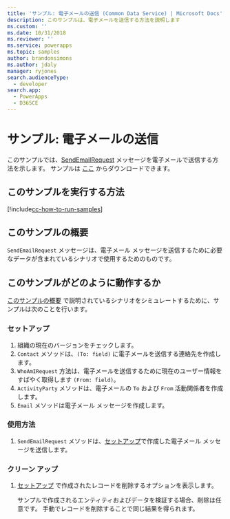 ```yaml
---
title: 'サンプル: 電子メールの送信 (Common Data Service) | Microsoft Docs'
description: このサンプルは、電子メールを送信する方法を説明します
ms.custom: ''
ms.date: 10/31/2018
ms.reviewer: ''
ms.service: powerapps
ms.topic: samples
author: brandonsimons
ms.author: jdaly
manager: ryjones
search.audienceType:
  - developer
search.app:
  - PowerApps
  - D365CE
---
```

# <a name="sample-send-an-email"></a>サンプル: 電子メールの送信

<!-- https://docs.microsoft.com/dynamics365/customer-engagement/developer/sample-send-email -->

このサンプルでは、[SendEmailRequest](https://docs.microsoft.com/dotnet/api/microsoft.crm.sdk.messages.sendemailrequest?view=dynamics-general-ce-9) メッセージを電子メールで送信する方法を示します。 サンプルは [ここ](https://github.com/Microsoft/PowerApps-Samples/tree/master/cds/orgsvc/C%23/SenEmail) からダウンロードできます。

## <a name="how-to-run-this-sample"></a>このサンプルを実行する方法

[!include[cc-how-to-run-samples](../../includes/cc-how-to-run-samples.md)]

## <a name="what-this-sample-does"></a>このサンプルの概要

`SendEmailRequest` メッセージは、電子メール メッセージを送信するために必要なデータが含まれているシナリオで使用するためのものです。

## <a name="how-this-sample-works"></a>このサンプルがどのように動作するか

[このサンプルの概要](#what-this-sample-does) で説明されているシナリオをシミュレートするために、サンプルは次のことを行います。

### <a name="setup"></a>セットアップ

1. 組織の現在のバージョンをチェックします。
1. `Contact` メソッドは、`(To: field)` に電子メールを送信する連絡先を作成します。
1. `WhoAmIRequest` 方法は、電子メールを送信するために現在のユーザー情報をすばやく取得します `(From: field)`。
1. `ActivityParty` メソッドは、電子メールの `To` および `From` 活動関係者を作成します。
1. `Email` メソッドは電子メール メッセージを作成します。

### <a name="demonstrate"></a>使用方法

1. `SendEmailRequest` メソッドは、[セットアップ](#setup)で作成した電子メール メッセージを送信します。

### <a name="clean-up"></a>クリーン アップ

1. [セットアップ](#setup) で作成されたレコードを削除するオプションを表示します。

    サンプルで作成されるエンティティおよびデータを検証する場合、削除は任意です。 手動でレコードを削除することで同じ結果を得られます。
